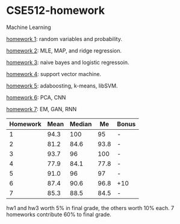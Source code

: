 # CSE512-homework
Machine Learning

[homework 1](https://github.com/caitaozhan/CSE512-homework/blob/master/hw1/hw1.pdf): random variables and probability.

[homework 2](https://github.com/caitaozhan/CSE512-homework/blob/master/hw2/hw2_v2_2018Sep8.pdf): MLE, MAP, and ridge regression.

[homework 3](https://github.com/caitaozhan/CSE512-homework/blob/master/hw3/hw-3.pdf): naive bayes and logistic regressoin.

[homework 4](https://github.com/caitaozhan/CSE512-homework/blob/master/hw4/hw4.pdf): support vector machine.

[homework 5](https://github.com/caitaozhan/CSE512-homework/blob/master/hw5/hw5.pdf): adaboosting, k-means, libSVM.

[homework 6](https://github.com/caitaozhan/CSE512-homework/tree/master/hw6): PCA, CNN

[homework 7](https://github.com/caitaozhan/CSE512-homework/blob/master/hw7/hw7.pdf): EM, GAN, RNN

|Homework|Mean|Median|Me|Bonus|
| - | - | - | - | - |
| 1| 94.3| 100| 95| - |
| 2| 81.2| 84.6| 93.8|-  |
| 3| 93.7| 96| 100| - |
| 4| 77.9| 84.1| 77.8| - |
| 5| 91.0| 96| 97| - |
| 6| 87.4| 90.6| 96.8| +10 |
| 7| 85.3| 88.5| 84.5| - |

hw1 and hw3 worth 5% in final grade, the others worth 10% each. 7 homeworks contribute 60% to final grade.
